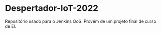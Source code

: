 # Despertador-IoT-2022
Repositório usado para o Jenkins QoS. Provém de um projeto final de curso de EI.
